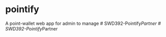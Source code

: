 # pointify
A point-wallet web app for admin to manage
#   S W D 3 9 2 - P o i n t i f y _ P a r t n e r  
 #   S W D 3 9 2 - P o i n t i f y _ P a r t n e r  
 